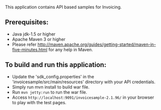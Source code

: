 This application contains API based samples for Invoicing. 

Prerequisites:
---------------
*	Java jdk-1.5 or higher
*	Apache Maven 3 or higher
* Please refer http://maven.apache.org/guides/getting-started/maven-in-five-minutes.html for any help in Maven.

To build and run this application:
----------------------------------

*   Update the 'sdk_config.properties' in the 'invoicesample/src/main/resources' directory with your API credentials.
*	Simply run mvn install to build war file.
*	Run `mvn jetty:run` to run the war file.
*	Access `http://localhost:9091/invoicesample-2.1.96/` in your browser to play with the test pages.
